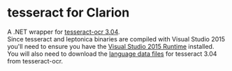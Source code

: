 # tesseract for Clarion

A .NET wrapper for [tesseract-ocr 3.04](https://github.com/tesseract-ocr/tesseract).  
Since tesseract and leptonica binaries are compiled with Visual Studio 2015 you'll need to ensure you have the [Visual Studio 2015 Runtime](https://www.microsoft.com/en-us/download/details.aspx?id=48145) installed.  
You will also need to download the [language data files](https://github.com/tesseract-ocr/tesseract) for tesseract 3.04 from tesseract-ocr.  